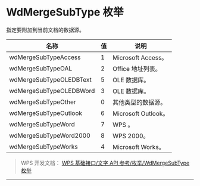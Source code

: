 # WdMergeSubType 枚举

指定要附加到当前文档的数据源。

| 名称                    | 值  | 说明                |
|-------------------------|-----|---------------------|
| wdMergeSubTypeAccess    | 1   | Microsoft Access。  |
| wdMergeSubTypeOAL       | 2   | Office 地址列表。   |
| wdMergeSubTypeOLEDBText | 5   | OLE 数据库。        |
| wdMergeSubTypeOLEDBWord | 3   | OLE 数据库。        |
| wdMergeSubTypeOther     | 0   | 其他类型的数据源。  |
| wdMergeSubTypeOutlook   | 6   | Microsoft Outlook。 |
| wdMergeSubTypeWord      | 7   | WPS 。              |
| wdMergeSubTypeWord2000  | 8   | WPS 2000。          |
| wdMergeSubTypeWorks     | 4   | Microsoft Works。   |

> WPS 开发文档： [WPS 基础接口/文字 API 参考/枚举/WdMergeSubType 枚举](https://qn.cache.wpscdn.cn/encs/doc/office_v19/topics/WPS%20%E5%9F%BA%E7%A1%80%E6%8E%A5%E5%8F%A3/%E6%96%87%E5%AD%97%20API%20%E5%8F%82%E8%80%83/%E6%9E%9A%E4%B8%BE/WdMergeSubType%20%E6%9E%9A%E4%B8%BE.html)

------------------------------------------------------------------------
